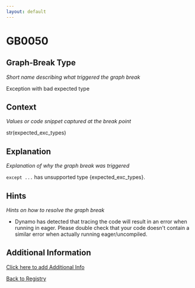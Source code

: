 ```yaml
---
layout: default
---
```

# GB0050

## Graph-Break Type
*Short name describing what triggered the graph break*

Exception with bad expected type

## Context
*Values or code snippet captured at the break point*

str(expected_exc_types)

## Explanation
*Explanation of why the graph break was triggered*

`except ...` has unsupported type {expected_exc_types}.

## Hints
*Hints on how to resolve the graph break*

- Dynamo has detected that tracing the code will result in an error when running in eager. Please double check that your code doesn't contain a similar error when actually running eager/uncompiled.


## Additional Information

<!-- ADDITIONAL INFORMATION START - Add custom information below this line -->

<!-- ADDITIONAL INFORMATION END -->


[Click here to add Additional Info](https://github.com/meta-pytorch/compile-graph-break-site/edit/main/docs/gb/gb0050.md)

[Back to Registry](../index.html)
